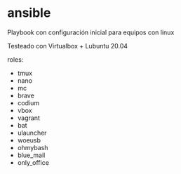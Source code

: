 # ansible
Playbook con configuración inicial para equipos con linux

Testeado con Virtualbox + Lubuntu 20.04   

roles:	 
- tmux
- nano
- mc
- brave
- codium
- vbox
- vagrant
- bat
- ulauncher
- woeusb
- ohmybash
- blue_mail
- only_office

